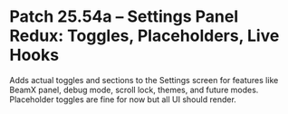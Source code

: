 # Patch 25.54a – Settings Panel Redux: Toggles, Placeholders, Live Hooks

Adds actual toggles and sections to the Settings screen for features like BeamX panel, debug mode, scroll lock, themes, and future modes. Placeholder toggles are fine for now but all UI should render.
